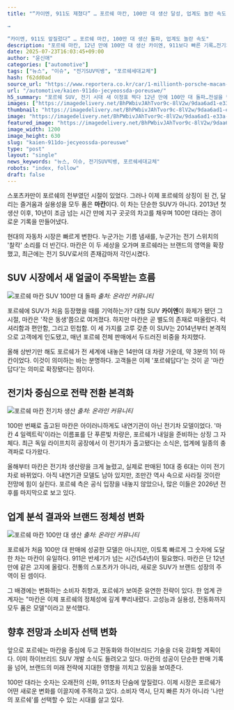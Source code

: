```yaml
---
title: "“카이엔, 911도 제쳤다” … 포르쉐 마칸, 100만 대 생산 달성, 업계도 놀란 속도

→

“카이엔, 911도 앞질렀다” … 포르쉐 마칸, 100만 대 생산 돌파, 업계도 놀란 속도"
description: "포르쉐 마칸, 12년 만에 100만 대 생산 카이엔, 911보다 빠른 기록…전기차 전환 가속 ..."
date: 2025-07-23T16:03:45+09:00
author: "윤신애"
categories: ["automotive"]
tags: ["뉴스", "이슈", "전기SUV빅뱅", "포르쉐세대교체"]
hash: f62dd0ad
source_url: "https://www.reportera.co.kr/car/1-millionth-porsche-macan-production/"
url: "/automotive/kaien-911do-jecyeossda-poreuswe/"
h5_summary: "포르쉐 SUV, 전기 시대 새 이정표 찍다 12년 만에 100만 대 돌파…전설을 넘어 혁신으로"
images: ["https://imagedelivery.net/BhPWbivJAhTvor9c-8lV2w/9daa6ad1-e33a-400f-92e9-dc8ad0b6e600/public", "https://imagedelivery.net/BhPWbivJAhTvor9c-8lV2w/8c7c452b-f505-4940-8d9f-1f67616fb300/public", "https://imagedelivery.net/BhPWbivJAhTvor9c-8lV2w/3dfa7ccb-8452-4d59-5992-b342249e6300/public", "https://imagedelivery.net/BhPWbivJAhTvor9c-8lV2w/126a1d22-82c7-404c-8a45-2aadb3411d00/public"]
thumbnail: "https://imagedelivery.net/BhPWbivJAhTvor9c-8lV2w/9daa6ad1-e33a-400f-92e9-dc8ad0b6e600/public"
image: "https://imagedelivery.net/BhPWbivJAhTvor9c-8lV2w/9daa6ad1-e33a-400f-92e9-dc8ad0b6e600/public"
featured_image: "https://imagedelivery.net/BhPWbivJAhTvor9c-8lV2w/9daa6ad1-e33a-400f-92e9-dc8ad0b6e600/public"
image_width: 1200
image_height: 630
slug: "kaien-911do-jecyeossda-poreuswe"
type: "post"
layout: "single"
news_keywords: "뉴스, 이슈, 전기SUV빅뱅, 포르쉐세대교체"
robots: "index, follow"
draft: false
---
```


스포츠카만이 포르쉐의 전부였던 시절이 있었다. 그러나 이제 포르쉐의 상징이 된 건, 달리는 즐거움과 실용성을 모두 품은 **마칸**이다. 이 차는 단순한 SUV가 아니다. 2013년 첫 생산 이후, 10년이 조금 넘는 시간 만에 지구 곳곳의 차고를 채우며 100만 대라는 경이로운 기록을 만들어냈다.

현대의 자동차 시장은 빠르게 변한다. 누군가는 기름 냄새를, 누군가는 전기 스위치의 '찰칵' 소리를 더 반긴다. 마칸은 이 두 세상을 오가며 포르쉐라는 브랜드의 영역을 확장했고, 최근에는 전기 SUV로서의 존재감마저 각인시켰다.

## SUV 시장에서 새 얼굴이 주목받는 흐름

![포르쉐 마칸 SUV 100만 대 돌파](https://imagedelivery.net/BhPWbivJAhTvor9c-8lV2w/8c7c452b-f505-4940-8d9f-1f67616fb300/public)
*출처: 온라인 커뮤니티*


포르쉐에 SUV가 처음 등장했을 때를 기억하는가? 대형 SUV **카이엔**이 화제가 됐던 그 시절, 마칸은 '작은 동생'쯤으로 여겨졌다. 하지만 마칸은 곧 별도의 존재로 떠올랐다. 럭셔리함과 편안함, 그리고 민첩함. 이 세 가지를 고루 갖춘 이 SUV는 2014년부터 본격적으로 고객에게 인도됐고, 매년 포르쉐 전체 판매에서 두드러진 비중을 차지했다.

올해 상반기만 해도 포르쉐가 전 세계에 내놓은 14만여 대 차량 가운데, 약 3분의 1이 마칸이었다. 이것이 의미하는 바는 분명하다. 고객들은 이제 '포르쉐답다'는 것이 곧 '마칸답다'는 의미로 확장됐다는 점이다.

## 전기차 중심으로 전략 전환 본격화

![포르쉐 마칸 전기차 생산](https://imagedelivery.net/BhPWbivJAhTvor9c-8lV2w/126a1d22-82c7-404c-8a45-2aadb3411d00/public)
*출처: 온라인 커뮤니티*


100만 번째로 출고된 마칸은 아이러니하게도 내연기관이 아닌 전기차 모델이었다. '마칸 4 일렉트릭'이라는 이름표를 단 푸른빛 차량은, 포르쉐가 내일을 준비하는 상징 그 자체다. 최근 독일 라이프치히 공장에서 이 전기차가 출고됐다는 소식은, 업계에 일종의 충격파로 다가왔다.

올해부터 마칸은 전기차 생산량을 크게 늘렸고, 실제로 판매된 10대 중 6대는 이미 전기차로 바뀌었다. 아직 내연기관 모델도 남아 있지만, 조만간 역사 속으로 사라질 것이란 전망에 힘이 실린다. 포르쉐 측은 공식 입장을 내놓지 않았으나, 많은 이들은 2026년 전후를 마지막으로 보고 있다.

## 업계 분석 결과와 브랜드 정체성 변화

![포르쉐 마칸 100만 대 생산](https://imagedelivery.net/BhPWbivJAhTvor9c-8lV2w/3dfa7ccb-8452-4d59-5992-b342249e6300/public)
*출처: 온라인 커뮤니티*


포르쉐가 처음 100만 대 판매에 성공한 모델은 아니지만, 이토록 빠르게 그 숫자에 도달한 차는 마칸이 유일하다. 911은 반세기가 넘는 시간(54년)이 필요했다. 마칸은 단 12년 만에 같은 고지에 올랐다. 전통의 스포츠카가 아니라, 새로운 SUV가 브랜드 성장의 주역이 된 셈이다.

그 배경에는 변화하는 소비자 취향과, 포르쉐가 보여준 유연한 전략이 있다. 한 업계 관계자는 "마칸은 이제 포르쉐의 정체성에 깊게 뿌리내렸다. 고성능과 실용성, 전동화까지 모두 품은 모델"이라고 분석했다.

## 향후 전망과 소비자 선택 변화

앞으로 포르쉐는 마칸을 중심에 두고 전동화와 하이브리드 기술을 더욱 강화할 계획이다. 이미 하이브리드 SUV 개발 소식도 들려오고 있다. 마칸의 성공이 단순한 판매 기록을 넘어, 브랜드의 미래 전략에 지대한 영향을 끼치고 있음을 보여준다.

100만 대라는 숫자는 오래전의 신화, 911조차 단숨에 앞질렀다. 이제 시장은 포르쉐가 어떤 새로운 변화를 이끌지에 주목하고 있다. 소비자 역시, 단지 빠른 차가 아니라 '나만의 포르쉐'를 선택할 수 있는 시대를 살고 있다.
